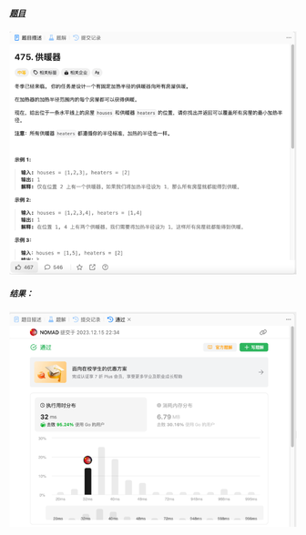 ##### [题目](https://leetcode.cn/problems/heaters/description/)
![pic](img.png)
##### 结果：
![pic](result.png)